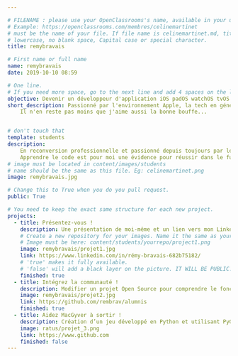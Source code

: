 ```yaml
---

# FILENAME : please use your OpenClassrooms's name, available in your url.
# Example: https://openclassrooms.com/membres/celinemartinet
# must be the name of your file. If file name is celinemartinet.md, title is celinemartinet.
# lowercase, no blank space, Capital case or special character.
title: remybravais

# First name or full name
name: remybravais
date: 2019-10-10 08:59

# One line.
# If you need more space, go to the next line and add 4 spaces on the left, as in 'description'.
objective: Devenir un développeur d'application iOS padOS watchOS tvOS et macOS et m'éclater.
short_description: Passionné par l'environnement Apple, la tech en général et par le milieu de l'automobile.
    Il n'en reste pas moins que j'aime aussi la bonne bouffe...


# don't touch that
template: students
description:
    En reconversion professionnelle et passionné depuis toujours par les nouvelles technologies.J'ai soif d'apprendre et me lancer de nouveaux défis.
    Apprendre le code est pour moi une évidence pour réussir dans le futur et ainsi pouvoir transmettre ce langage qui deviendra incontournable!
# image must be located in content/images/students
# name should be the same as this file. Eg: celinemartinet.png
image: remybravais.jpg

# Change this to True when you do you pull request.
public: True

# You need to keep the exact same structure for each new project.
projects:
  - title: Présentez-vous !
    description: Une présentation de moi-même et un lien vers mon LinkedIn.
    # Create a new repository for your images. Name it the same as your nickname and profile picture.
    # Image must be here: content/students/yourrepo/project1.png
    image: remybravais/projet1.jpg
    link: https://www.linkedin.com/in/rémy-bravais-682b75182/
    # 'true' makes it fully available.
    # 'false' will add a black layer on the picture. IT WILL BE PUBLIC!
    finished: true
  - title: Intégrez la communauté !
    description: Modifier un projet Open Source pour comprendre le fonctionnement de Git, de Github et des pull requests. 
    image: remybravais/projet2.jpg
    link: https://github.com/rembrav/alumnis
    finished: true
  - title: Aidez MacGyver à sortir !
    description: Création d’un jeu développé en Python et utilisant PyGame.
    image: ratus/projet_3.png
    link: https://www.github.com
    finished: false
---
```

